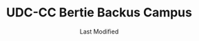 ---
layout: location-page
date: Last Modified
description: "Local COVID-19 testing is available at UDC-CC Bertie Backus Campus in Washington, DC, District Of Columbia, USA."
permalink: "locations/district-of-columbia/washington-dc/udc-cc-bertie-backus-campus/"
tags:
  - locations
  - district-of-columbia
title: UDC-CC Bertie Backus Campus
uniqueName: udc-cc-bertie-backus-campus
state: District Of Columbia
stateAbbr: DC
hood: "Washington, DC"
address: "5171 South Dakota Ave. NE"
city: "Washington, DC"
zip: "20017"
zipsNearby: "17329 17340 17349 25414 25423 25410 25425 25430 25432 25438 25441 25442 25443 25446 20001 20002 20003 20004 20005 20006 20007 20008 20009 20010 20011 20012 20013 20015 20016 20017 20018 20019 20020 20022 20023 20024 20026 20027 20029 20030 20032 20033 20035 20036 20037 20038 20039 20040 20041 20042 20043 20044 20045 20046 20047 20049 20050 20051 20052 20053 20055 20056 20057 20058 20059 20060 20061 20062 20063 20064 20065 20066 20067 20068 20069 20070 20071 20073 20074 20075 20076 20077 20078 20080 20081 20082 20088 20090 20091 20097 20098 20201 20202 20203 20204 20206 20207 20208 20210 20211 20212 20213 20214 20215 20216 20217 20218 20219 20220 20221 20222 20223 20224 20226 20227 20228 20229 20230 20232 20233 20235 20237 20238 20239 20240 20241 20242 20244 20245 20250 20251 20254 20260 20261 20262 20265 20266 20268 20270 20277 20289 20299 20301 20303 20306 20307 20310 20314 20317 20318 20319 20330 20340 20350 20355 20370 20372 20373 20374 20375 20376 20380 20388 20389 20390 20391 20392 20393 20394 20395 20398 20401 20402 20403 20404 20405 20406 20407 20408 20409 20410 20411 20412 20413 20414 20415 20416 20417 20418 20419 20420 20421 20422 20423 20424 20425 20426 20427 20428 20429 20431 20433 20434 20435 20436 20437 20439 20440 20441 20442 20444 20447 20451 20453 20456 20460 20463 20468 20469 20470 20472 20500 20501 20502 20503 20504 20505 20506 20507 20508 20509 20510 20511 20515 20520 20521 20522 20523 20524 20525 20526 20527 20528 20529 20530 20531 20532 20533 20534 20535 20536 20537 20538 20539 20540 20541 20542 20543 20544 20546 20547 20548 20549 20551 20552 20553 20554 20555 20557 20558 20559 20560 20565 20566 20570 20571 20572 20573 20575 20576 20577 20578 20579 20580 20581 20585 20586 20590 20591 20593 20594 20597 20599 20606 20607 20701 20608 20861 20862 20609 20838 20610 20839 20611 20704 20705 20612 20810 20811 20813 20814 20815 20816 20817 20824 20825 20827 20889 20892 20894 20710 20715 20716 20717 20718 20719 20720 20721 20841 20613 20722 20833 20615 20616 20617 20866 20618 20818 20619 20620 20731 20743 20747 20753 20791 20799 20621 20622 20623 20732 20733 20871 20624 20735 20625 20740 20741 20742 20626 20627 20872 20751 20842 20629 20630 20754 20632 20755 20744 20745 20749 20750 20758 20759 20877 20878 20879 20882 20883 20884 20885 20886 20898 20899 20765 20896 20874 20875 20876 20812 20769 20634 20768 20770 20771 20776 20635 20777 20636 20637 20639 20781 20782 20783 20784 20785 20787 20788 20640 20643 20645 20794 20891 20895 20703 20706 20646 20707 20708 20709 20723 20724 20725 20726 20650 20653 20711 20656 20657 20658 20659 20660 20712 20661 20662 20664 20682 20714 20830 20832 20736 20667 20670 20674 20675 20837 20676 20677 20678 20697 20790 20797 20737 20738 20847 20848 20849 20850 20851 20852 20853 20854 20855 20857 20859 20684 20685 20686 20860 20763 20764 20901 20902 20903 20904 20905 20906 20907 20908 20910 20911 20912 20913 20914 20915 20916 20918 20993 20997 20688 20868 20897 20689 20690 20746 20748 20752 20757 20762 20779 20772 20773 20774 20775 20792 20692 20601 20602 20603 20604 20880 20693 20778 20695 20588 20598 21010 21009 21710 21401 21403 21404 21405 21409 21411 21412 21402 21012 21013 21092 21201 21202 21203 21204 21205 21206 21207 21208 21209 21210 21211 21212 21213 21214 21215 21216 21217 21218 21219 21220 21221 21222 21223 21224 21225 21226 21227 21228 21229 21230 21231 21233 21234 21235 21236 21237 21239 21240 21241 21244 21250 21251 21252 21263 21264 21270 21273 21275 21278 21279 21280 21281 21282 21284 21285 21286 21287 21288 21289 21290 21297 21298 21014 21015 21017 21609 21610 21713 21020 21612 21714 21022 21715 21716 21758 21717 21718 21023 21613 21719 21720 21617 21027 21619 21620 21690 21721 21622 21623 21656 21029 21030 21031 21065 21044 21045 21046 21625 21114 21032 21035 21036 21601 21037 21040 21041 21042 21043 21727 21733 21047 21048 21634 21050 21051 21052 21701 21702 21703 21704 21705 21709 21053 21734 21054 21056 21057 21060 21061 21062 21737 21738 21071 21638 21074 21075 21076 21077 21641 21082 21084 21755 21085 21756 21757 21087 21759 21762 21090 21723 21765 21093 21094 21088 21102 21105 21106 21769 21108 21111 21770 21771 21773 21652 21653 21754 21774 21775 21776 21113 21117 21654 21120 21122 21123 21128 21130 21131 21777 21657 21658 21133 21136 21139 21660 21140 21661 21778 21779 21662 21780 21624 21647 21663 21664 21144 21146 21782 21665 21150 21783 21152 21153 21666 21667 21784 21787 21669 21788 21671 21673 21790 21791 21792 21155 21156 21793 21794 21157 21158 21161 21162 21676 21797 21798 21104 21163 21648 21677 21678 21679 20105 22301 22302 22303 22304 22305 22306 22307 22308 22309 22310 22311 22312 22313 22314 22315 22320 22331 22332 22333 22334 20106 22003 22201 22202 22203 22204 22205 22206 22207 22209 22210 22211 22212 22213 22214 22215 22216 22217 22219 22222 22225 22226 22227 22230 22240 22241 22242 22243 22244 22245 22246 20146 20147 20148 20149 22712 22611 20135 22716 22620 22714 20136 20137 20138 20139 20143 20119 20120 20121 20122 22622 20124 22701 20144 20101 20102 20103 20104 20189 22025 22026 22718 20151 20152 20153 22030 22031 22032 22033 22034 22035 22036 22037 22038 22039 22040 22041 22042 22043 22044 22046 22627 22640 22060 22623 22630 20155 20156 22720 22066 20158 20159 20168 20169 20170 20171 20172 20190 20191 20192 20194 20195 20196 22095 22096 22639 22724 20175 20176 20177 20178 22726 22736 22642 22079 22199 20180 22067 22101 22102 22103 22106 22107 22108 22109 20108 20109 20110 20111 20112 20113 22643 20115 20116 20117 20118 22728 22646 22121 22122 20181 20182 22081 22082 22116 22119 22125 20128 20129 20131 20132 20134 20160 22134 22135 20140 22734 22118 22737 22746 20141 20142 22739 22009 22015 22150 22151 22152 22153 22156 22158 22159 22160 22161 22656 20163 20164 20165 20166 20167 22741 22742 20198 22172 20130 20184 20185 22027 22124 22180 22181 22182 22183 22185 20186 20187 20188 22747 20197 22663 22191 22192 22193 22194 22195 22427 22428 22433 22438 22509 22442 22443 22446 22448 22451 22401 22402 22403 22404 22405 22406 22407 22408 22412 22463 22469 22471 22476 22481 22485 22544 22508 22520 22558 22581 22524 22526 22535 22538 22545 22547 22551 22553 22430 22554 22555 22556 22565 22580 56901 56902 56904 56915 56920 56933 56944 56945 56950 56965 56972 20107 20193 20199 21098 21260 21261 21265 21268 21274 21283 21606 21681 21682 21683 21684 21685 21686 21687 21688 22047 22092 22093 22120 22184 22218 22223 22229 22234 22321 22336 25429" 
mapUrl: "http://maps.apple.com/?q=UDC-CC+Bertie+Backus+Campus&address=5171+South+Dakota+Ave+NE,Washington+DC,District+Of+Columbia,20017"
locationType: Drive-thru
phone: "855-363-0333"
website: "undefined"
onlineBooking: undefined
closed: undefined
closedUpdate: May 18th, 2020
notes: "By appointment only. Local residents only. Open to all."
days: Contact for hours of operation.
ctaMessage: Call 855-363-0333
ctaUrl: "tel:855-363-0333"
---